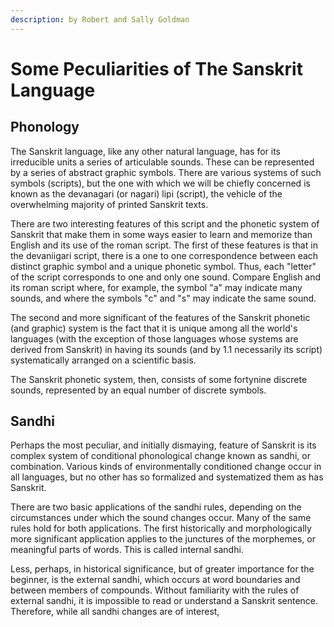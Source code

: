 ```yaml
---
description: by Robert and Sally Goldman
---
```


# Some Peculiarities of The Sanskrit Language

## Phonology

The Sanskrit language, like any other natural language, has for its irreducible units a series of articulable sounds. These can be represented by a series of abstract graphic symbols. There are various systems of such symbols \(scripts\), but the one with which we will be chiefly concerned is known as the devanagari \(or nagari\) lipi \(script\), the vehicle of the overwhelming majority of printed Sanskrit texts.

There are two interesting features of this script and the phonetic system of Sanskrit that make them in some ways easier to learn and memorize than English and its use of the roman script. The first of these features is that in the devaniigari script, there is a one to one correspondence between each distinct graphic symbol and a unique phonetic symbol. Thus, each "letter" of the script corresponds to one and only one sound. Compare English and its roman script where, for example, the symbol "a" may indicate many sounds, and where the symbols "c" and "s" may indicate the same sound.

The second and more significant of the features of the Sanskrit phonetic \(and graphic\) system is the fact that it is unique among all the world's languages \(with the exception of those languages whose systems are derived from Sanskrit\) in having its sounds \(and by 1.1 necessarily its script\) systematically arranged on a scientific basis.

The Sanskrit phonetic system, then, consists of some fortynine discrete sounds, represented by an equal number of discrete symbols.

## Sandhi

Perhaps the most peculiar, and initially dismaying, feature of Sanskrit is its complex system of conditional phonological change known as sandhi, or combination. Various kinds of environmentally conditioned change occur in all languages, but no other has so formalized and systematized them as has Sanskrit.

There are two basic applications of the sandhi rules, depending on the circumstances under which the sound changes occur. Many of the same rules hold for both applications. The first historically and morphologically more significant application applies to the junctures of the morphemes, or meaningful parts of words. This is called internal sandhi.

Less, perhaps, in historical significance, but of greater importance for the beginner, is the external sandhi, which occurs at word boundaries and between members of compounds. Without familiarity with the rules of external sandhi, it is impossible to read or understand a Sanskrit sentence. Therefore, while all sandhi changes are of interest,

